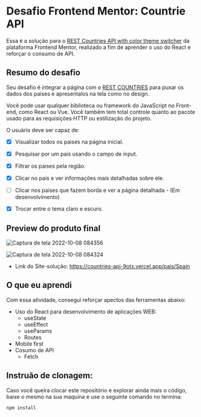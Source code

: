 # Desafio Frontend Mentor: Countrie API

Essa é a solução para o [REST Countries API with color theme switcher](https://www.frontendmentor.io/challenges/rest-countries-api-with-color-theme-switcher-5cacc469fec04111f7b848ca) da plataforma Frontend Mentor, realizado a fim de aprender o uso do React e reforçar o consumo de API.

## Resumo do desafio

Seu desafio é integrar a página com o [REST COUNTRIES](https://restcountries.com/) para puxar os dados dos países e apresentalos na tela como no design.

Você pode usar qualquer biblioteca ou framework do JavaScript no Front-end, como React ou Vue. Você também tem total controle quanto ao pacote usado para as requisições HTTP ou estilização do projeto.

O usuário deve ser capaz de:
  
- [x] Visualizar todos os paises na página inicial.
- [x] Pesquisar por um pais usando o campo de input.
- [x] Filtrar os paises pela região.
- [x] Clicar no pais e ver informações mais detalhadas sobre ele.
- [ ] Clicar nos paises que fazem borda e ver a página detalhada - (Em desenvolvimento)
- [x] Trocar entre o tema claro e escuro. 
   

## Preview do produto final
![Captura de tela 2022-10-08 084356](https://user-images.githubusercontent.com/104238483/194705836-ca1c6c92-33ef-4505-bd70-1ea66e12798f.png)

![Captura de tela 2022-10-08 084324](https://user-images.githubusercontent.com/104238483/194705838-1fdfa19a-210f-4cab-adcd-350f6286a717.png)


- Link do Site-solução: https://countries-api-9otx.vercel.app/pais/Spain

## O que eu aprendi

Com essa atividade, consegui reforçar apectos das ferramentas abaixo:

- Uso do React para desenvolvimento de aplicações WEB:
    - useState
    - useEffect
    - useParams
    - Routes
- Mobile first
- Cosumo de API
    - Fetch

## Instruão de clonagem:

Caso você queira clocar este repositório e explorar ainda mais o código, baixe o mesmo na sua maquina e use o seguinte comando no termina:

```npm install```

